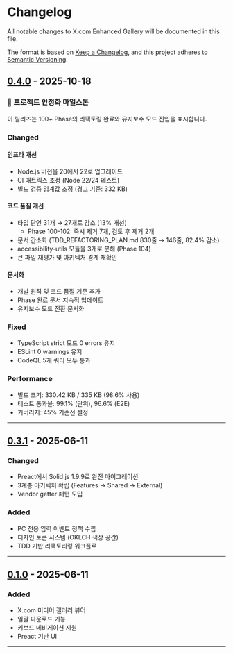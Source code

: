 # Changelog

All notable changes to X.com Enhanced Gallery will be documented in this file.

The format is based on [Keep a Changelog](https://keepachangelog.com/en/1.0.0/),
and this project adheres to
[Semantic Versioning](https://semver.org/spec/v2.0.0.html).

## [0.4.0] - 2025-10-18

### 🎉 프로젝트 안정화 마일스톤

이 릴리즈는 100+ Phase의 리팩토링 완료와 유지보수 모드 진입을 표시합니다.

### Changed

#### 인프라 개선

- Node.js 버전을 20에서 22로 업그레이드
- CI 매트릭스 조정 (Node 22/24 테스트)
- 빌드 검증 임계값 조정 (경고 기준: 332 KB)

#### 코드 품질 개선

- 타입 단언 31개 → 27개로 감소 (13% 개선)
  - Phase 100-102: 즉시 제거 7개, 검토 후 제거 2개
- 문서 간소화 (TDD_REFACTORING_PLAN.md 830줄 → 146줄, 82.4% 감소)
- accessibility-utils 모듈을 3개로 분해 (Phase 104)
- 큰 파일 재평가 및 아키텍처 경계 재확인

#### 문서화

- 개발 원칙 및 코드 품질 기준 추가
- Phase 완료 문서 지속적 업데이트
- 유지보수 모드 전환 문서화

### Fixed

- TypeScript strict 모드 0 errors 유지
- ESLint 0 warnings 유지
- CodeQL 5개 쿼리 모두 통과

### Performance

- 빌드 크기: 330.42 KB / 335 KB (98.6% 사용)
- 테스트 통과율: 99.1% (단위), 96.6% (E2E)
- 커버리지: 45% 기준선 설정

---

## [0.3.1] - 2025-06-11

### Changed

- Preact에서 Solid.js 1.9.9로 완전 마이그레이션
- 3계층 아키텍처 확립 (Features → Shared → External)
- Vendor getter 패턴 도입

### Added

- PC 전용 입력 이벤트 정책 수립
- 디자인 토큰 시스템 (OKLCH 색상 공간)
- TDD 기반 리팩토리링 워크플로

---

## [0.1.0] - 2025-06-11

### Added

- X.com 미디어 갤러리 뷰어
- 일괄 다운로드 기능
- 키보드 네비게이션 지원
- Preact 기반 UI

---

[0.4.0]: https://github.com/PiesP/xcom-enhanced-gallery/compare/v0.3.1...v0.4.0
[0.3.1]: https://github.com/PiesP/xcom-enhanced-gallery/compare/v0.1.0...v0.3.1
[0.1.0]: https://github.com/PiesP/xcom-enhanced-gallery/releases/tag/v0.1.0

